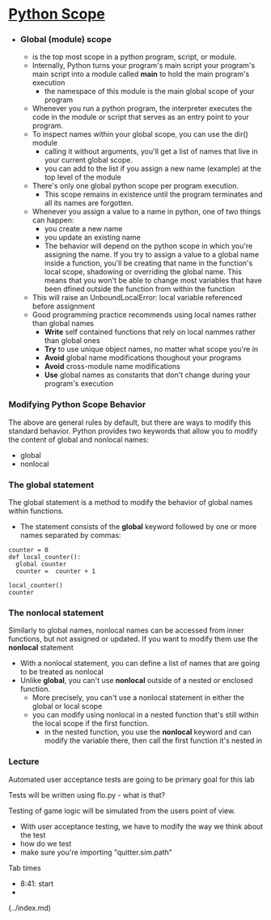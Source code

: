 # [Python Scope](https://realpython.com/python-scope-legb-rule/)

- ### Global (module) scope
  - is the top most scope in a python program, script, or module.
  - Internally, Python turns your program's main script your program's main script into a module called __main__ to hold the main program's execution
    - the namespace of this module is the main global scope of your program
  - Whenever you run a python program, the interpreter executes the code in the module or script that serves as an entry point to your program. 
  - To inspect names within your global scope, you can use the dir() module
    - calling it without arguments, you'll get a list of names that live in your current global scope. 
    - you can add to the list if you assign a new name (example) at the top level of the module
  - There's only one global python scope per program execution. 
    - This scope remains in existence until the program terminates and all its names are forgotten. 
  - Whenever you assign a value to a name in python, one of two things can happen:
    - you create a new name
    - you update an existing name
    - The behavior will depend on the python scope in which you're assigning the name. If you try to assign a value to a global name inside a function, you'll be creating that name in the function's local scope, shadowing or overriding the global name. This means that you won't be able to change most variables that have been dfined outside the function from within the function
  - This will raise an UnboundLocalError: local variable referenced before assignment
  - Good programming practice recommends using local names rather than global names
    - **Write** self contained functions that rely on local nammes rather than global ones
    - **Try** to use unique object names, no matter what scope you're in
    - **Avoid** global name modifications thoughout your programs
    - **Avoid** cross-module name modifications
    - **Use** global names as constants that don't change during your program's execution

### Modifying Python Scope Behavior
The above are general rules by default, but there are ways to modify this standard behavior. Python provides two keywords that allow you to modify the content of global and nonlocal names:
  - global
  - nonlocal
### The global statement
The global statement is a method to modify the behavior of global names within functions.
- The statement consists of the **global** keyword followed by one or more names separated by commas:
```
counter = 0
def local_counter():
  global counter
  counter =  counter + 1

local_counter()
counter
```
### The nonlocal statement
Similarly to global names, nonlocal names can be accessed from inner functions, but not assigned or updated. If you want to modify them use the **nonlocal** statement
- With a nonlocal statement, you can define a list of names that are going to be treated as nonlocal 
- Unlike **global**, you can't use **nonlocal** outside of a nested or enclosed function. 
  - More precisely, you can't use a nonlocal statement in either the global or local scope
  - you can modify using nonlocal in a nested function that's still within the local scope if the first function. 
    - in the nested function, you use the **nonlocal** keyword and can modify the variable there, then call the first function it's nested in 

### Lecture
Automated user acceptance tests are going to be primary goal for this lab

Tests will be written using flo.py - what is that?

Testing of game logic will be simulated from the users point of view. 
- With user acceptance testing, we have to modify the way we think about the test
- how do we test 
- make sure you're importing "quitter.sim.path"

Tab times 
- 8:41: start
- 

 (../index.md)

